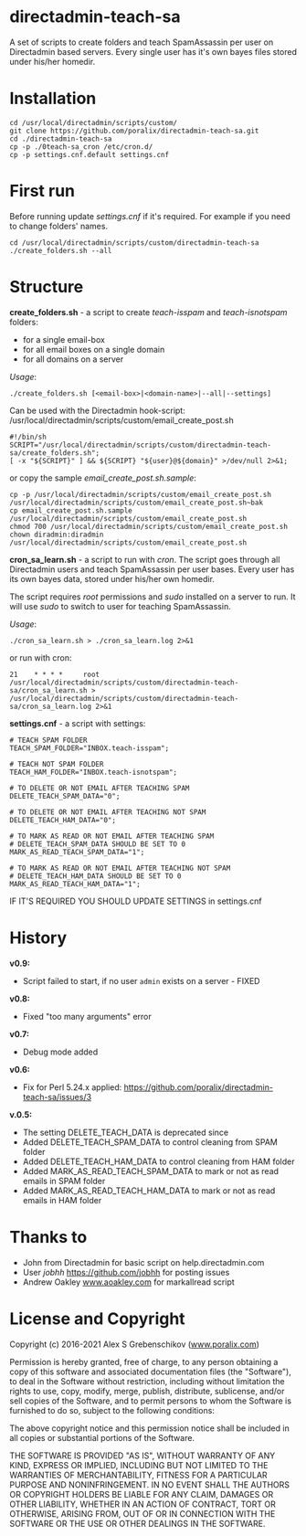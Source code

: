 # directadmin-teach-sa
A set of scripts to create folders and teach SpamAssassin per user on Directadmin based servers. 
Every single user has it's own bayes files stored under his/her homedir.

# Installation

```
cd /usr/local/directadmin/scripts/custom/
git clone https://github.com/poralix/directadmin-teach-sa.git
cd ./directadmin-teach-sa
cp -p ./0teach-sa_cron /etc/cron.d/
cp -p settings.cnf.default settings.cnf
```

# First run

Before running update *settings.cnf* if it's required. For example if you need to change folders' names.

```
cd /usr/local/directadmin/scripts/custom/directadmin-teach-sa
./create_folders.sh --all
```

# Structure

**create_folders.sh** - a script to create *teach-isspam* and *teach-isnotspam* folders:

- for a single email-box
- for all email boxes on a single domain
- for all domains on a server

*Usage*:

```
./create_folders.sh [<email-box>|<domain-name>|--all|--settings]
```

Can be used with the Directadmin hook-script: /usr/local/directadmin/scripts/custom/email_create_post.sh

```
#!/bin/sh
SCRIPT="/usr/local/directadmin/scripts/custom/directadmin-teach-sa/create_folders.sh";
[ -x "${SCRIPT}" ] && ${SCRIPT} "${user}@${domain}" >/dev/null 2>&1;
```

or copy the sample *email_create_post.sh.sample*:

```
cp -p /usr/local/directadmin/scripts/custom/email_create_post.sh /usr/local/directadmin/scripts/custom/email_create_post.sh~bak
cp email_create_post.sh.sample /usr/local/directadmin/scripts/custom/email_create_post.sh
chmod 700 /usr/local/directadmin/scripts/custom/email_create_post.sh
chown diradmin:diradmin /usr/local/directadmin/scripts/custom/email_create_post.sh
```

**cron_sa_learn.sh** - a script to run with *cron*. The script goes through all Directadmin users and 
teach SpamAssassin per user bases. Every user has its own bayes data, stored under his/her own homedir.

The script requires *root* permissions and *sudo* installed on a server to run. It will use *sudo* to 
switch to user for teaching SpamAssassin.

*Usage*:

```
./cron_sa_learn.sh > ./cron_sa_learn.log 2>&1
```

or run with cron:

```
21    * * * *     root /usr/local/directadmin/scripts/custom/directadmin-teach-sa/cron_sa_learn.sh > /usr/local/directadmin/scripts/custom/directadmin-teach-sa/cron_sa_learn.log 2>&1
```


**settings.cnf** - a script with settings:

```
# TEACH SPAM FOLDER
TEACH_SPAM_FOLDER="INBOX.teach-isspam";

# TEACH NOT SPAM FOLDER
TEACH_HAM_FOLDER="INBOX.teach-isnotspam";

# TO DELETE OR NOT EMAIL AFTER TEACHING SPAM
DELETE_TEACH_SPAM_DATA="0";

# TO DELETE OR NOT EMAIL AFTER TEACHING NOT SPAM
DELETE_TEACH_HAM_DATA="0";

# TO MARK AS READ OR NOT EMAIL AFTER TEACHING SPAM
# DELETE_TEACH_SPAM_DATA SHOULD BE SET TO 0
MARK_AS_READ_TEACH_SPAM_DATA="1";

# TO MARK AS READ OR NOT EMAIL AFTER TEACHING NOT SPAM
# DELETE_TEACH_HAM_DATA SHOULD BE SET TO 0
MARK_AS_READ_TEACH_HAM_DATA="1";
```

IF IT'S REQUIRED YOU SHOULD UPDATE SETTINGS in settings.cnf

# History

**v0.9:**

- Script failed to start, if no user `admin` exists on a server - FIXED

**v0.8:**

- Fixed "too many arguments" error

**v0.7:**

- Debug mode added

**v0.6:**

- Fix for Perl 5.24.x applied: https://github.com/poralix/directadmin-teach-sa/issues/3

**v.0.5:**

- The setting DELETE_TEACH_DATA is deprecated since
- Added DELETE_TEACH_SPAM_DATA to control cleaning from SPAM folder
- Added DELETE_TEACH_HAM_DATA to control cleaning from HAM folder
- Added MARK_AS_READ_TEACH_SPAM_DATA to mark or not as read emails in SPAM folder
- Added MARK_AS_READ_TEACH_HAM_DATA to mark or not as read emails in HAM folder

# Thanks to

- John from Directadmin for basic script on help.directadmin.com
- User _jobhh_ https://github.com/jobhh for posting issues
- Andrew Oakley www.aoakley.com for markallread script

# License and Copyright

Copyright (c) 2016-2021 Alex S Grebenschikov (www.poralix.com)

Permission is hereby granted, free of charge, to any person obtaining a copy
of this software and associated documentation files (the "Software"), to deal
in the Software without restriction, including without limitation the rights
to use, copy, modify, merge, publish, distribute, sublicense, and/or sell
copies of the Software, and to permit persons to whom the Software is
furnished to do so, subject to the following conditions:

The above copyright notice and this permission notice shall be included in all
copies or substantial portions of the Software.

THE SOFTWARE IS PROVIDED "AS IS", WITHOUT WARRANTY OF ANY KIND, EXPRESS OR
IMPLIED, INCLUDING BUT NOT LIMITED TO THE WARRANTIES OF MERCHANTABILITY,
FITNESS FOR A PARTICULAR PURPOSE AND NONINFRINGEMENT. IN NO EVENT SHALL THE
AUTHORS OR COPYRIGHT HOLDERS BE LIABLE FOR ANY CLAIM, DAMAGES OR OTHER
LIABILITY, WHETHER IN AN ACTION OF CONTRACT, TORT OR OTHERWISE, ARISING FROM,
OUT OF OR IN CONNECTION WITH THE SOFTWARE OR THE USE OR OTHER DEALINGS IN THE
SOFTWARE.
